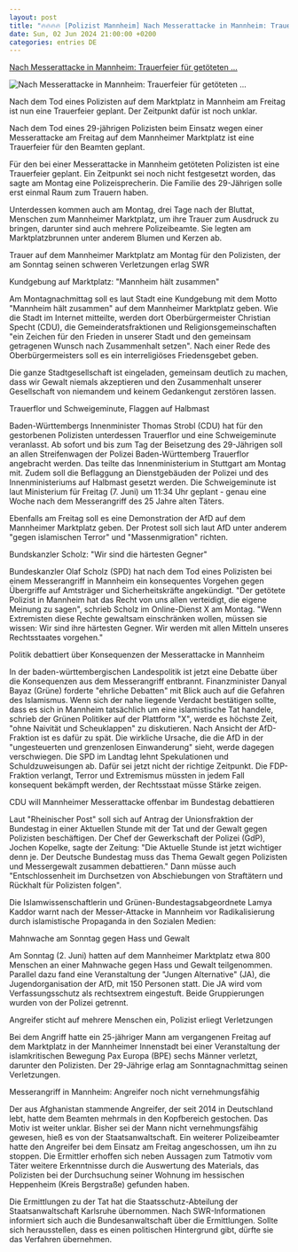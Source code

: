 ```yaml
---
layout: post
title: "🔥🔥🔥🔥 [Polizist Mannheim] Nach Messerattacke in Mannheim: Trauerfeier für getöteten ..."
date: Sun, 02 Jun 2024 21:00:00 +0200
categories: entries DE
---
```

[Nach Messerattacke in Mannheim: Trauerfeier für getöteten ...](https://www.swr.de/swraktuell/baden-wuerttemberg/mannheim/trauerfeier-trauer-polizist-mannheim-marktplatz-messer-angriff-100.html)

![Nach Messerattacke in Mannheim: Trauerfeier für getöteten ...](https://www.swr.de/swraktuell/baden-wuerttemberg/mannheim/1717415606263%2Cmarktplatz-mannheim-trauer-menschen-brunnen-polizist-100~_v-16x9@2dL_-6c42aff4e68b43c7868c3240d3ebfa29867457da.jpg)

Nach dem Tod eines Polizisten auf dem Marktplatz in Mannheim am Freitag ist nun eine Trauerfeier geplant. Der Zeitpunkt dafür ist noch unklar.

Nach dem Tod eines 29-jährigen Polizisten beim Einsatz wegen einer Messerattacke am Freitag auf dem Mannheimer Marktplatz ist eine Trauerfeier für den Beamten geplant.

Für den bei einer Messerattacke in Mannheim getöteten Polizisten ist eine Trauerfeier geplant. Ein Zeitpunkt sei noch nicht festgesetzt worden, das sagte am Montag eine Polizeisprecherin. Die Familie des 29-Jährigen solle erst einmal Raum zum Trauern haben.

Unterdessen kommen auch am Montag, drei Tage nach der Bluttat, Menschen zum Mannheimer Marktplatz, um ihre Trauer zum Ausdruck zu bringen, darunter sind auch mehrere Polizeibeamte. Sie legten am Marktplatzbrunnen unter anderem Blumen und Kerzen ab.

Trauer auf dem Mannheimer Marktplatz am Montag für den Polizisten, der am Sonntag seinen schweren Verletzungen erlag SWR

Kundgebung auf Marktplatz: "Mannheim hält zusammen"

Am Montagnachmittag soll es laut Stadt eine Kundgebung mit dem Motto "Mannheim hält zusammen" auf dem Mannheimer Marktplatz geben. Wie die Stadt im Internet mitteilte, werden dort Oberbürgermeister Christian Specht (CDU), die Gemeinderatsfraktionen und Religionsgemeinschaften "ein Zeichen für den Frieden in unserer Stadt und den gemeinsam getragenen Wunsch nach Zusammenhalt setzen". Nach einer Rede des Oberbürgermeisters soll es ein interreligiöses Friedensgebet geben.

Die ganze Stadtgesellschaft ist eingeladen, gemeinsam deutlich zu machen, dass wir Gewalt niemals akzeptieren und den Zusammenhalt unserer Gesellschaft von niemandem und keinem Gedankengut zerstören lassen.

Trauerflor und Schweigeminute, Flaggen auf Halbmast

Baden-Württembergs Innenminister Thomas Strobl (CDU) hat für den gestorbenen Polizisten unterdessen Trauerflor und eine Schweigeminute veranlasst. Ab sofort und bis zum Tag der Beisetzung des 29-Jährigen soll an allen Streifenwagen der Polizei Baden-Württemberg Trauerflor angebracht werden. Das teilte das Innenministerium in Stuttgart am Montag mit. Zudem soll die Beflaggung an Dienstgebäuden der Polizei und des Innenministeriums auf Halbmast gesetzt werden. Die Schweigeminute ist laut Ministerium für Freitag (7. Juni) um 11:34 Uhr geplant - genau eine Woche nach dem Messerangriff des 25 Jahre alten Täters.

Ebenfalls am Freitag soll es eine Demonstration der AfD auf dem Mannheimer Marktplatz geben. Der Protest soll sich laut AfD unter anderem "gegen islamischen Terror" und "Massenmigration" richten.

Bundskanzler Scholz: "Wir sind die härtesten Gegner"

Bundeskanzler Olaf Scholz (SPD) hat nach dem Tod eines Polizisten bei einem Messerangriff in Mannheim ein konsequentes Vorgehen gegen Übergriffe auf Amtsträger und Sicherheitskräfte angekündigt. "Der getötete Polizist in Mannheim hat das Recht von uns allen verteidigt, die eigene Meinung zu sagen", schrieb Scholz im Online-Dienst X am Montag. "Wenn Extremisten diese Rechte gewaltsam einschränken wollen, müssen sie wissen: Wir sind ihre härtesten Gegner. Wir werden mit allen Mitteln unseres Rechtsstaates vorgehen."

Politik debattiert über Konsequenzen der Messerattacke in Mannheim

In der baden-württembergischen Landespolitik ist jetzt eine Debatte über die Konsequenzen aus dem Messerangriff entbrannt. Finanzminister Danyal Bayaz (Grüne) forderte "ehrliche Debatten" mit Blick auch auf die Gefahren des Islamismus. Wenn sich der nahe liegende Verdacht bestätigen sollte, dass es sich in Mannheim tatsächlich um eine islamistische Tat handele, schrieb der Grünen Politiker auf der Plattform "X", werde es höchste Zeit, "ohne Naivität und Scheuklappen" zu diskutieren. Nach Ansicht der AfD-Fraktion ist es dafür zu spät. Die wirkliche Ursache, die die AfD in der "ungesteuerten und grenzenlosen Einwanderung" sieht, werde dagegen verschwiegen. Die SPD im Landtag lehnt Spekulationen und Schuldzuweisungen ab. Dafür sei jetzt nicht der richtige Zeitpunkt. Die FDP-Fraktion verlangt, Terror und Extremismus müssten in jedem Fall konsequent bekämpft werden, der Rechtsstaat müsse Stärke zeigen.

CDU will Mannheimer Messerattacke offenbar im Bundestag debattieren

Laut "Rheinischer Post" soll sich auf Antrag der Unionsfraktion der Bundestag in einer Aktuellen Stunde mit der Tat und der Gewalt gegen Polizisten beschäftigen. Der Chef der Gewerkschaft der Polizei (GdP), Jochen Kopelke, sagte der Zeitung: "Die Aktuelle Stunde ist jetzt wichtiger denn je. Der Deutsche Bundestag muss das Thema Gewalt gegen Polizisten und Messergewalt zusammen debattieren." Dann müsse auch "Entschlossenheit im Durchsetzen von Abschiebungen von Straftätern und Rückhalt für Polizisten folgen".

Die Islamwissenschaftlerin und Grünen-Bundestagsabgeordnete Lamya Kaddor warnt nach der Messer-Attacke in Mannheim vor Radikalisierung durch islamistische Propaganda in den Sozialen Medien:

Mahnwache am Sonntag gegen Hass und Gewalt

Am Sonntag (2. Juni) hatten auf dem Mannheimer Marktplatz etwa 800 Menschen an einer Mahnwache gegen Hass und Gewalt teilgenommen. Parallel dazu fand eine Veranstaltung der "Jungen Alternative" (JA), die Jugendorganisation der AfD, mit 150 Personen statt. Die JA wird vom Verfassungsschutz als rechtsextrem eingestuft. Beide Gruppierungen wurden von der Polizei getrennt.

Angreifer sticht auf mehrere Menschen ein, Polizist erliegt Verletzungen

Bei dem Angriff hatte ein 25-jähriger Mann am vergangenen Freitag auf dem Marktplatz in der Mannheimer Innenstadt bei einer Veranstaltung der islamkritischen Bewegung Pax Europa (BPE) sechs Männer verletzt, darunter den Polizisten. Der 29-Jährige erlag am Sonntagnachmittag seinen Verletzungen.

Messerangriff in Mannheim: Angreifer noch nicht vernehmungsfähig

Der aus Afghanistan stammende Angreifer, der seit 2014 in Deutschland lebt, hatte dem Beamten mehrmals in den Kopfbereich gestochen. Das Motiv ist weiter unklar. Bisher sei der Mann nicht vernehmungsfähig gewesen, hieß es von der Staatsanwaltschaft. Ein weiterer Polizeibeamter hatte den Angreifer bei dem Einsatz am Freitag angeschossen, um ihn zu stoppen. Die Ermittler erhoffen sich neben Aussagen zum Tatmotiv vom Täter weitere Erkenntnisse durch die Auswertung des Materials, das Polizisten bei der Durchsuchung seiner Wohnung im hessischen Heppenheim (Kreis Bergstraße) gefunden haben.

Die Ermittlungen zu der Tat hat die Staatsschutz-Abteilung der Staatsanwaltschaft Karlsruhe übernommen. Nach SWR-Informationen informiert sich auch die Bundesanwaltschaft über die Ermittlungen. Sollte sich herausstellen, dass es einen politischen Hintergrund gibt, dürfte sie das Verfahren übernehmen.

